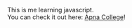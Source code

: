 This is me learning javascript.
<br>
You can check it out here: [Apna College](https://www.youtube.com/playlist?list=PLGjplNEQ1it_oTvuLRNqXfz_v_0pq6unW)!

